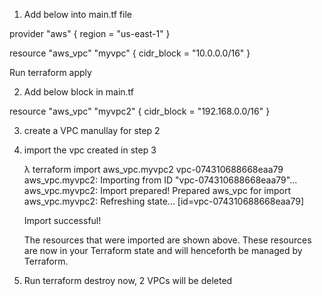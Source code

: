 1. Add below into main.tf file

provider "aws" {
    region = "us-east-1"
}

resource "aws_vpc" "myvpc" {
  cidr_block = "10.0.0.0/16"
}

Run terraform apply

2. Add below block in main.tf

resource "aws_vpc" "myvpc2" {
  cidr_block = "192.168.0.0/16"
}

3. create a VPC manullay for step 2
4. import the vpc created in step 3

    λ terraform import aws_vpc.myvpc2 vpc-074310688668eaa79
    aws_vpc.myvpc2: Importing from ID "vpc-074310688668eaa79"...
    aws_vpc.myvpc2: Import prepared!
    Prepared aws_vpc for import
    aws_vpc.myvpc2: Refreshing state... [id=vpc-074310688668eaa79]

    Import successful!

    The resources that were imported are shown above. These resources are now in
    your Terraform state and will henceforth be managed by Terraform.

5. Run terraform destroy now, 2 VPCs will be deleted